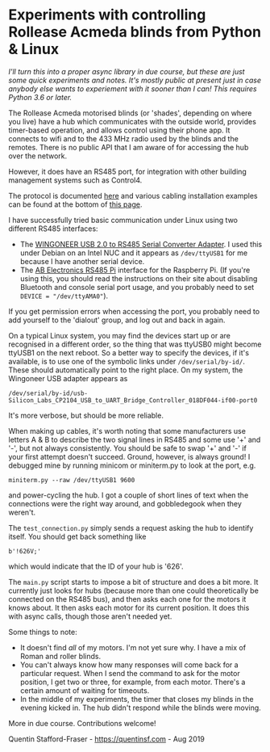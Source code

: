 # Experiments with controlling Rollease Acmeda blinds from Python & Linux

*I'll turn this into a proper async library in due course, but these are just some quick experiments and notes.  It's mostly public at present just in case anybody else wants to experiement with it sooner than I can!  This requires Python 3.6 or later.*

The Rollease Acmeda motorised blinds (or 'shades', depending on where you live) have a hub which communicates with the outside world, provides timer-based operation, and allows control using their phone app.  It connects to wifi and to the 433 MHz radio used by the blinds and the remotes.  There is no public API that I am aware of for accessing the hub over the network.

However, it does have an RS485 port, for integration with other building management systems such as Control4.

The protocol is documented [here](https://www.rolleaseacmeda.com/docs/default-source/us/smart-home-integration/serial-protocol/Serial_Protocol_PRGM_GL_v1_3pdf.pdf?sfvrsn=26) and various cabling installation examples can be found at the bottom of [this page](https://www.rolleaseacmeda.com/au/products/product-detail/automate_serial-guide_au).

I have successfully tried basic communication under Linux using two different RS485 interfaces:
* The [WINGONEER USB 2.0 to RS485 Serial Converter Adapter](https://www.amazon.co.uk/WINGONEER-Converter-Adapter-SN75176-protection-2/dp/B01N3LM0PU/ref=sr_1_10).  I used this under Debian on an Intel NUC and it appears as `/dev/ttyUSB1` for me because I have another serial device.
* The [AB Electronics RS485 Pi](https://www.abelectronics.co.uk/p/77/rs485-pi) interface for the Raspberry Pi.  (If you're using this, you should read the instructions on their site about disabling Bluetooth and console serial port usage, and you probably need to set `DEVICE = "/dev/ttyAMA0"`).

If you get permission errors when accessing the port, you probably need to add yourself to the 'dialout' group, and log out and back in again.

On a typical Linux system,  you may find the devices start up or are recognised in a different order, so the thing that was ttyUSB0 might become ttyUSB1 on the next reboot. So a better way to specify the devices, if it's available, is to use one of the symbolic links under `/dev/serial/by-id/`.  These should automatically point to the right place.  On my system, the Wingoneer USB adapter appears as

    /dev/serial/by-id/usb-Silicon_Labs_CP2104_USB_to_UART_Bridge_Controller_018DF044-if00-port0

It's more verbose, but should be more reliable.

When making up cables, it's worth noting that some manufacturers use letters A & B to describe the two signal lines in RS485 and some use '+' and '-', but not always consistently.  You should be safe to swap '+' and '-' if your first attempt doesn't succeed.  Ground, however, is always ground!  I debugged mine by running minicom or miniterm.py to look at the port, e.g.

    miniterm.py --raw /dev/ttyUSB1 9600

and power-cycling the hub.  I got a couple of short lines of text when the connections were the right way around, and gobbledegook when they weren't.

The `test_connection.py` simply sends a request asking the hub to identify itself.  You should get back something like

    b'!626V;'

which would indicate that the ID of your hub is '626'.

The `main.py` script starts to impose a bit of structure and does a bit more.  It currently just looks for hubs (because more than one could theoretically be connected on the RS485 bus), and then asks each one for the motors it knows about.  It then asks each motor for its current position.  It does this with async calls, though those aren't needed yet.

Some things to note:

* It doesn't find *all* of my motors.  I'm not yet sure why.  I have a mix of Roman and roller blinds.
* You can't always know how many responses will come back for a particular request.  When I send the command to ask for the motor position, I get two or three, for example, from each motor.  There's a certain amount of waiting for timeouts.
* In the middle of my experiments, the timer that closes my blinds in the evening kicked in.  The hub didn't respond while the blinds were moving.

More in due course.  Contributions welcome!

Quentin Stafford-Fraser - https://quentinsf.com - Aug 2019


